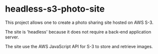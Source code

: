 # headless-s3-photo-site

This project allows one to create a photo sharing site hosted on AWS S-3.

The site is 'headless' because it does not require a back-end application server.

The site use the AWS JavaScript API for S-3 to store and retrieve images.

